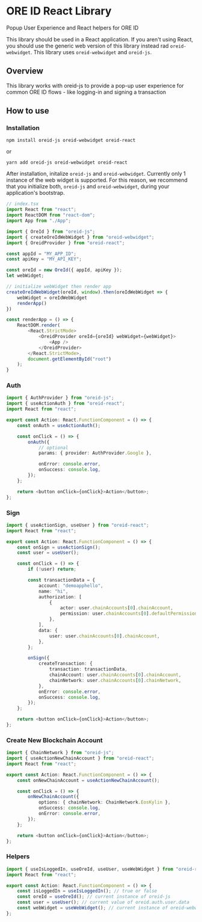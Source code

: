 # ORE ID React Library
Popup User Experience and React helpers for ORE ID

This library should be used in a React application. If you aren't using React, you should use the generic web version of this library instead rad `oreid-webwidget`.
This library uses `oreid-webwidget` and `oreid-js`.

## Overview

This library works with oreid-js to provide a pop-up user experience for common ORE ID flows - like logging-in and signing a transaction


## How to use

### Installation

```
npm install oreid-js oreid-webwidget oreid-react
```

or

```
yarn add oreid-js oreid-webwidget oreid-react
```

After installation, initalize `oreid-js` and `oreid-webwidget`. Currently only 1 instance of the web widget is supported. For this reason, we recommend that you initialize both, `oreid-js` and `oreid-webwidget`, during your application's bootstrap.

```ts
// index.tsx
import React from "react";
import ReactDOM from "react-dom";
import App from "./App";

import { OreId } from "oreid-js";
import { createOreIdWebWidget } from "oreid-webwidget";
import { OreidProvider } from "oreid-react";

const appId = "MY_APP_ID";
const apiKey = "MY_API_KEY";

const oreId = new OreId({ appId, apiKey });
let webWidget;

// initialize webWidget then render app
createOreIdWebWidget(oreId, window).then(oreIdWebWidget => {
	webWidget = oreIdWebWidget 
	renderApp()
})

const renderApp = () => {
	ReactDOM.render(
		<React.StrictMode>
			<OreidProvider oreId={oreId} webWidget={webWidget}>
				<App />
			</OreidProvider>
		</React.StrictMode>,
		document.getElementById("root")
	);
}
```

### Auth

```ts
import { AuthProvider } from "oreid-js";
import { useActionAuth } from "oreid-react";
import React from "react";

export const Action: React.FunctionComponent = () => {
	const onAuth = useActionAuth();

	const onClick = () => {
		onAuth({
			// optional
			params: { provider: AuthProvider.Google },

			onError: console.error,
			onSuccess: console.log,
		});
	};

	return <button onClick={onClick}>Action</button>;
};
```

### Sign

```ts
import { useActionSign, useUser } from "oreid-react";
import React from "react";

export const Action: React.FunctionComponent = () => {
	const onSign = useActionSign();
	const user = useUser();

	const onClick = () => {
		if (!user) return;

		const transactionData = {
			account: "demoapphello",
			name: "hi",
			authorization: [
				{
					actor: user.chainAccounts[0].chainAccount,
					permission: user.chainAccounts[0].defaultPermission?.name || "",
				},
			],
			data: {
				user: user.chainAccounts[0].chainAccount,
			},
		};

		onSign({
			createTransaction: {
				transaction: transactionData,
				chainAccount: user.chainAccounts[0].chainAccount,
				chainNetwork: user.chainAccounts[0].chainNetwork,
			},
			onError: console.error,
			onSuccess: console.log,
		});
	};

	return <button onClick={onClick}>Action</button>;
};
```

### Create New Blockchain Account

```ts
import { ChainNetwork } from "oreid-js";
import { useActionNewChainAccount } from "oreid-react";
import React from "react";

export const Action: React.FunctionComponent = () => {
	const onNewChainAccount = useActionNewChainAccount();

	const onClick = () => {
		onNewChainAccount({
			options: { chainNetwork: ChainNetwork.EosKylin },
			onSuccess: console.log,
			onError: console.error,
		});
	};

	return <button onClick={onClick}>Action</button>;
};
```

### Helpers

```ts
import { useIsLoggedIn, useOreId, useUser, useWebWidget } from "oreid-react";
import React from "react";

export const Action: React.FunctionComponent = () => {
	const isLoggedIn = useIsLoggedIn(); // true or false
	const oreId = useOreId(); // current instance of oreid-js
	const user = useUser(); // current value of oreid.auth.user.data
	const webWidget = useWebWidget(); // current instance of oreid-webwidget
};
```
